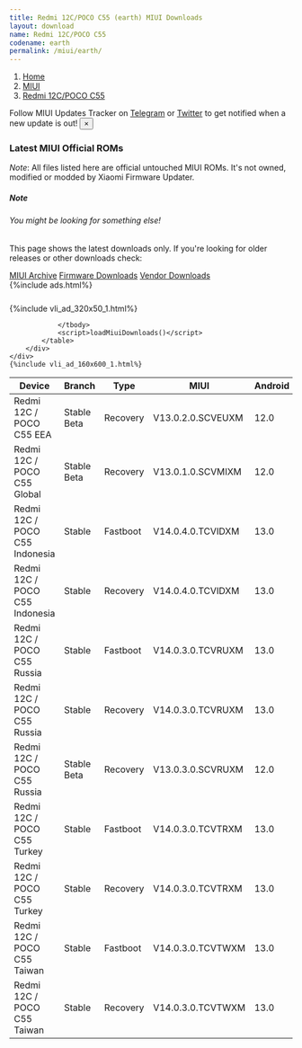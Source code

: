 ```yaml
---
title: Redmi 12C/POCO C55 (earth) MIUI Downloads
layout: download
name: Redmi 12C/POCO C55
codename: earth
permalink: /miui/earth/
---
```

<nav aria-label="breadcrumb">
    <ol class="breadcrumb">
        <li class="breadcrumb-item"><a href="/">Home</a></li>
        <li class="breadcrumb-item"><a href="/miui/">MIUI</a></li>
        <li class="breadcrumb-item active" aria-current="page"><a href="/miui/earth/">Redmi 12C/POCO C55</a></li>
    </ol>
</nav>
<div class="alert alert-primary alert-dismissible fade show" role="alert">
    Follow MIUI Updates Tracker on <a href="https://t.me/MIUIUpdatesTracker" class="alert-link">Telegram</a>
     or <a href="https://twitter.com/MiFwUpdater" class="alert-link">Twitter</a> to get notified when a new update is out!
    <button type="button" class="close" data-dismiss="alert" aria-label="Close">
        <span aria-hidden="true">&times;</span>
    </button>
</div>

### Latest MIUI Official ROMs
*Note*: All files listed here are official untouched MIUI ROMs. It's not owned, modified or modded by Xiaomi Firmware Updater.
<div class="card">
  <div class="card-body">
    <h5 class="card-title">Note</h5>
    <h6 class="card-subtitle mb-2 text-muted">You might be looking for something else!</h6>
    <p class="card-text">This page shows the latest downloads only.
     If you're looking for older releases or other downloads check:</p>
    <a href="/archive/miui/earth/" class="card-link">MIUI Archive</a>
    <a href="/firmware/earth/" class="card-link">Firmware Downloads</a>
    <a href="/vendor/earth/" class="card-link">Vendor Downloads</a>
  </div>
</div>
{%include ads.html%}
<div class="row justify-content-center">
    <div class="col-10">
        <div class="table-responsive-md" style="margin-top: 25px;">
            {%include vli_ad_320x50_1.html%}
            <table id="miui" class="display dt-responsive nowrap compact table table-striped table-hover table-sm">
                <thead class="thead-dark">
                    <tr>
                        <th data-ref="device">Device</th>
                        <th data-ref="branch">Branch</th>
                        <th data-ref="type">Type</th>
                        <th data-ref="miui">MIUI</th>
                        <th data-ref="android">Android</th>
                        <th data-ref="size">Size</th>
                        <th data-ref="size">Date</th>
                        <th data-ref="link">Link</th>
                    </tr>
                </thead>
                <tbody>
                <tr><td>Redmi 12C / POCO C55 EEA</td><td>Stable Beta</td><td>Recovery</td><td>V13.0.2.0.SCVEUXM</td><td>12.0</td><td>3.3 GB</td><td>2023-03-09</td><td><a href="/miui/earth/stable beta/V13.0.2.0.SCVEUXM/">Download</a></td></tr>
<tr><td>Redmi 12C / POCO C55 Global</td><td>Stable Beta</td><td>Recovery</td><td>V13.0.1.0.SCVMIXM</td><td>12.0</td><td>3.3 GB</td><td>2023-03-15</td><td><a href="/miui/earth/stable beta/V13.0.1.0.SCVMIXM/">Download</a></td></tr>
<tr><td>Redmi 12C / POCO C55 Indonesia</td><td>Stable</td><td>Fastboot</td><td>V14.0.4.0.TCVIDXM</td><td>13.0</td><td>5.9 GB</td><td>2023-12-05</td><td><a href="/miui/earth/stable/V14.0.4.0.TCVIDXM/">Download</a></td></tr>
<tr><td>Redmi 12C / POCO C55 Indonesia</td><td>Stable</td><td>Recovery</td><td>V14.0.4.0.TCVIDXM</td><td>13.0</td><td>3.5 GB</td><td>2023-12-14</td><td><a href="/miui/earth/stable/V14.0.4.0.TCVIDXM/">Download</a></td></tr>
<tr><td>Redmi 12C / POCO C55 Russia</td><td>Stable</td><td>Fastboot</td><td>V14.0.3.0.TCVRUXM</td><td>13.0</td><td>5.9 GB</td><td>2023-11-29</td><td><a href="/miui/earth/stable/V14.0.3.0.TCVRUXM/">Download</a></td></tr>
<tr><td>Redmi 12C / POCO C55 Russia</td><td>Stable</td><td>Recovery</td><td>V14.0.3.0.TCVRUXM</td><td>13.0</td><td>3.5 GB</td><td>2023-12-05</td><td><a href="/miui/earth/stable/V14.0.3.0.TCVRUXM/">Download</a></td></tr>
<tr><td>Redmi 12C / POCO C55 Russia</td><td>Stable Beta</td><td>Recovery</td><td>V13.0.3.0.SCVRUXM</td><td>12.0</td><td>3.2 GB</td><td>2023-04-04</td><td><a href="/miui/earth/stable beta/V13.0.3.0.SCVRUXM/">Download</a></td></tr>
<tr><td>Redmi 12C / POCO C55 Turkey</td><td>Stable</td><td>Fastboot</td><td>V14.0.3.0.TCVTRXM</td><td>13.0</td><td>5.6 GB</td><td>2024-01-04</td><td><a href="/miui/earth/stable/V14.0.3.0.TCVTRXM/">Download</a></td></tr>
<tr><td>Redmi 12C / POCO C55 Turkey</td><td>Stable</td><td>Recovery</td><td>V14.0.3.0.TCVTRXM</td><td>13.0</td><td>3.7 GB</td><td>2024-01-11</td><td><a href="/miui/earth/stable/V14.0.3.0.TCVTRXM/">Download</a></td></tr>
<tr><td>Redmi 12C / POCO C55 Taiwan</td><td>Stable</td><td>Fastboot</td><td>V14.0.3.0.TCVTWXM</td><td>13.0</td><td>5.4 GB</td><td>2023-11-09</td><td><a href="/miui/earth/stable/V14.0.3.0.TCVTWXM/">Download</a></td></tr>
<tr><td>Redmi 12C / POCO C55 Taiwan</td><td>Stable</td><td>Recovery</td><td>V14.0.3.0.TCVTWXM</td><td>13.0</td><td>3.5 GB</td><td>2023-11-16</td><td><a href="/miui/earth/stable/V14.0.3.0.TCVTWXM/">Download</a></td></tr>

                </tbody>
                <script>loadMiuiDownloads()</script>
            </table>
        </div>
    </div>
    {%include vli_ad_160x600_1.html%}
</div>
